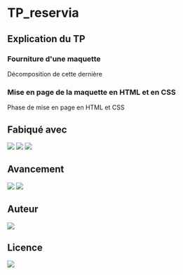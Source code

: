 # TP_reservia

## Explication du TP
### Fourniture d'une maquette
Décomposition de cette dernière
### Mise en page de la maquette en HTML et en CSS
Phase de mise en page en HTML et CSS

## Fabiqué avec 

<img src='https://forthebadge.com/images/badges/uses-css.svg' />
<img src='https://forthebadge.com/images/badges/uses-html.svg' />
<img src='https://forthebadge.com/images/badges/uses-git.svg' />

## Avancement
<img src='https://img.shields.io/w3c-validation/default?targetUrl=https%3A%2F%2Fjonathanchosson.github.io%2FTP_reservia%2F' />
<img src='https://img.shields.io/github/last-commit/JonathanChosson/TP_Reservia' />

## Auteur
<img src='https://img.shields.io/badge/Autor-Chosson Jonathan-blue' />

## Licence 
<img src='https://forthebadge.com/images/badges/open-source.svg' />
